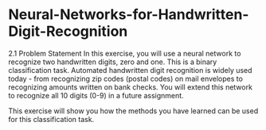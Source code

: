 # Neural-Networks-for-Handwritten-Digit-Recognition

2.1 Problem Statement
In this exercise, you will use a neural network to recognize two handwritten digits, zero and one. This is a binary classification task. Automated handwritten digit recognition is widely used today - from recognizing zip codes (postal codes) on mail envelopes to recognizing amounts written on bank checks. You will extend this network to recognize all 10 digits (0-9) in a future assignment.

This exercise will show you how the methods you have learned can be used for this classification task.
